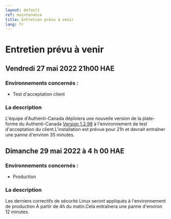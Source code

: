 ```yaml
---
layout: default
ref: maintenance
title: Entretien prévu à venir
lang: fr
---
```

# Entretien prévu à venir

## Vendredi 27 mai 2022 21h00 HAE

### Environnements concernés :

* Test d'acceptation client

### La description

L'équipe d'Authenti-Canada déploiera une nouvelle version de la plate-forme du Authenti-Canada
[Version 1.2.98](https://github.com/sign-in-canada/Acceptance-Platform/releases/tag/v1.2.98)
à l'environnement de test d'acceptation du client.L'installation est prévue pour 21h
et devrait entraîner une panne d'environ 35 minutes.

## Dimanche 29 mai 2022 à 4 h 00 HAE

### Environnements concernés :

* Production

### La description

Les derniers correctifs de sécurité Linux seront appliqués à l'environnement de production
À partir de 4h du matin.Cela entraînera une panne d'environ 12 minutes.